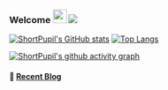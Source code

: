 ### Welcome <img src="https://media.giphy.com/media/hvRJCLFzcasrR4ia7z/giphy.gif" width="25px"> ![](https://visitor-badge.glitch.me/badge?page_id=ShortPupil)

[![ShortPupil's GitHub stats](https://github-readme-stats.vercel.app/api?username=ShortPupil&hide=contribs,prs&show_icons=true&theme=graywhite&include_all_commits=true)](https://github.com/anuraghazra/github-readme-stats)
[![Top Langs](https://github-readme-stats.vercel.app/api/top-langs/?username=ShortPupil&layout=compact&theme=graywhite)](https://github.com/anuraghazra/github-readme-stats)

[![ShortPupil's github activity graph](https://activity-graph.herokuapp.com/graph?username=ShortPupil&theme=github)](https://github.com/ashutosh00710/github-readme-activity-graph)

#### 🎣 <a href="https://ShortPupil.github.io/" target="_blank">Recent Blog</a>
<!-- blog starts -->

<!-- blog ends -->